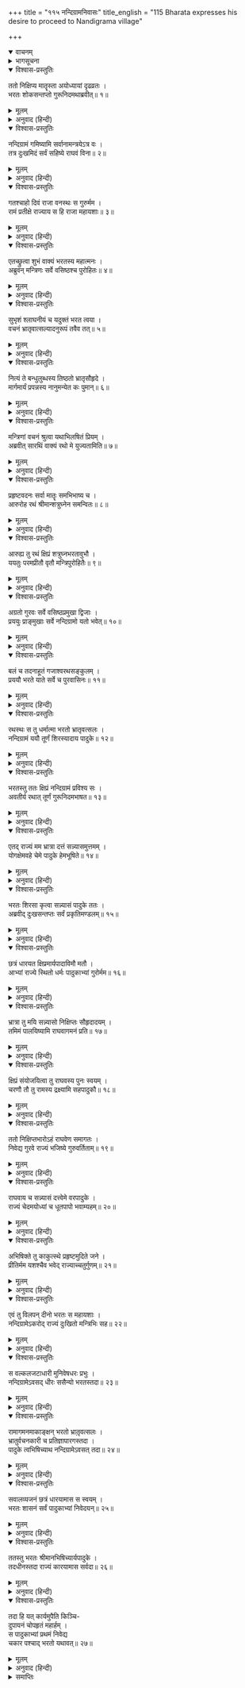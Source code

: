 +++
title = "११५ नन्दिग्रामनिवासः"
title_english = "115 Bharata expresses his desire to proceed to Nandigrama village"

+++
<details open><summary>वाचनम्</summary>
<div caption="श्रीराम-हरिसीताराममूर्ति-घनपाठिभ्यां वचनम्" class="audioEmbed" src="https://archive.org/download/Ramayana-recitation-Sriram-harisItArAmamUrti-Ghanapaati-v2/Kanda_2/Kanda_2_AYK-115-Nandigrama_Nivasaha.mp3"></div>
</details>

<details><summary>भागसूचना</summary>

115. भरतका नन्दिग्राममें जाकर श्रीरामकी चरणपादुकाओंको राज्यपर अभिषिक्त करके उन्हें निवेदनपूर्वक राज्यका सब कार्य करना
</details>

<details open><summary>विश्वास-प्रस्तुतिः</summary>

ततो निक्षिप्य मातॄस्ता अयोध्यायां दृढव्रतः ।  
भरतः शोकसन्तप्तो गुरूनिदमथाब्रवीत्॥ १॥
</details>

<details><summary>मूलम्</summary>

ततो निक्षिप्य मातॄस्ता अयोध्यायां दृढव्रतः ।  
भरतः शोकसन्तप्तो गुरूनिदमथाब्रवीत्॥ १॥
</details>

<details><summary>अनुवाद (हिन्दी)</summary>

तदनन्तर सब माताओंको अयोध्यामें रखकर दृढप्रतिज्ञ भरतने शोकसे संतप्त हो गुरुजनोंसे इस प्रकार कहा—
</details>

<details open><summary>विश्वास-प्रस्तुतिः</summary>

नन्दिग्रामं गमिष्यामि सर्वानामन्त्रयेऽत्र वः ।  
तत्र दुःखमिदं सर्वं सहिष्ये राघवं विना॥ २॥
</details>

<details><summary>मूलम्</summary>

नन्दिग्रामं गमिष्यामि सर्वानामन्त्रयेऽत्र वः ।  
तत्र दुःखमिदं सर्वं सहिष्ये राघवं विना॥ २॥
</details>

<details><summary>अनुवाद (हिन्दी)</summary>

‘अब मैं नन्दिग्रामको जाऊँगा, इसके लिये आप सब लोगोंकी आज्ञा चाहता हूँ । वहाँ श्रीरामके बिना प्राप्त होनेवाले इस सारे दुःखको सहन करूँगा॥ २॥
</details>

<details open><summary>विश्वास-प्रस्तुतिः</summary>

गतश्चाहो दिवं राजा वनस्थः स गुरुर्मम ।  
रामं प्रतीक्षे राज्याय स हि राजा महायशाः॥ ३॥
</details>

<details><summary>मूलम्</summary>

गतश्चाहो दिवं राजा वनस्थः स गुरुर्मम ।  
रामं प्रतीक्षे राज्याय स हि राजा महायशाः॥ ३॥
</details>

<details><summary>अनुवाद (हिन्दी)</summary>

‘अहो! महाराज (पूज्य पिताजी) तो स्वर्गको सिधारे और वे मेरे गुरु (पूजनीय भ्राता) श्रीरामचन्द्रजी वनमें विराज रहे हैं । मैं इस राज्यके लिये वहाँ श्रीरामकी प्रतीक्षा करता रहूँगा; क्योंकि वे महायशस्वी श्रीराम ही हमारे राजा हैं’॥ ३॥
</details>

<details open><summary>विश्वास-प्रस्तुतिः</summary>

एतच्छ्रुत्वा शुभं वाक्यं भरतस्य महात्मनः ।  
अब्रुवन् मन्त्रिणः सर्वे वसिष्ठश्च पुरोहितः॥ ४॥
</details>

<details><summary>मूलम्</summary>

एतच्छ्रुत्वा शुभं वाक्यं भरतस्य महात्मनः ।  
अब्रुवन् मन्त्रिणः सर्वे वसिष्ठश्च पुरोहितः॥ ४॥
</details>

<details><summary>अनुवाद (हिन्दी)</summary>

महात्मा भरतका यह शुभ वचन सुनकर सब मन्त्री और पुरोहित वसिष्ठजी बोले—॥ ४॥
</details>

<details open><summary>विश्वास-प्रस्तुतिः</summary>

सुभृशं श्लाघनीयं च यदुक्तं भरत त्वया ।  
वचनं भ्रातृवात्सल्यादनुरूपं तवैव तत्॥ ५॥
</details>

<details><summary>मूलम्</summary>

सुभृशं श्लाघनीयं च यदुक्तं भरत त्वया ।  
वचनं भ्रातृवात्सल्यादनुरूपं तवैव तत्॥ ५॥
</details>

<details><summary>अनुवाद (हिन्दी)</summary>

‘भरत! भ्रातृभक्तिसे प्रेरित होकर तुमने जो बात कही है, वह बहुत ही प्रशंसनीय है । वास्तवमें वह तुम्हारे ही योग्य है॥ ५॥
</details>

<details open><summary>विश्वास-प्रस्तुतिः</summary>

नित्यं ते बन्धुलुब्धस्य तिष्ठतो भ्रातृसौहृदे ।  
मार्गमार्यं प्रपन्नस्य नानुमन्येत कः पुमान्॥ ६॥
</details>

<details><summary>मूलम्</summary>

नित्यं ते बन्धुलुब्धस्य तिष्ठतो भ्रातृसौहृदे ।  
मार्गमार्यं प्रपन्नस्य नानुमन्येत कः पुमान्॥ ६॥
</details>

<details><summary>अनुवाद (हिन्दी)</summary>

‘तुम अपने भाईके दर्शनके लिये सदा लालायित रहते हो और भाईके ही सौहार्द (हितसाधन) में संलग्न हो । साथ ही श्रेष्ठ मार्गपर स्थित हो, अतः कौन पुरुष तुम्हारे विचारका अनुमोदन नहीं करेगा’॥ ६॥
</details>

<details open><summary>विश्वास-प्रस्तुतिः</summary>

मन्त्रिणां वचनं श्रुत्वा यथाभिलषितं प्रियम् ।  
अब्रवीत् सारथिं वाक्यं रथो मे युज्यतामिति॥ ७॥
</details>

<details><summary>मूलम्</summary>

मन्त्रिणां वचनं श्रुत्वा यथाभिलषितं प्रियम् ।  
अब्रवीत् सारथिं वाक्यं रथो मे युज्यतामिति॥ ७॥
</details>

<details><summary>अनुवाद (हिन्दी)</summary>

मन्त्रियोंका अपनी रुचिके अनुरूप प्रिय वचन सुनकर भरतने सारथिसे कहा—‘मेरा रथ जोतकर तैयार किया जाय’॥ ७॥
</details>

<details open><summary>विश्वास-प्रस्तुतिः</summary>

प्रहृष्टवदनः सर्वा मातॄः समभिभाष्य च ।  
आरुरोह रथं श्रीमान्शत्रुघ्नेन समन्वितः॥ ८॥
</details>

<details><summary>मूलम्</summary>

प्रहृष्टवदनः सर्वा मातॄः समभिभाष्य च ।  
आरुरोह रथं श्रीमान्शत्रुघ्नेन समन्वितः॥ ८॥
</details>

<details><summary>अनुवाद (हिन्दी)</summary>

फिर उन्होंने प्रसन्नवदन होकर सब माताओंसे बातचीत करके जानेकी आज्ञा ली । इसके बाद शत्रुघ्नके सहित श्रीमान् भरत रथपर सवार हुए॥ ८॥
</details>

<details open><summary>विश्वास-प्रस्तुतिः</summary>

आरुह्य तु रथं क्षिप्रं शत्रुघ्नभरतावुभौ ।  
ययतुः परमप्रीतौ वृतौ मन्त्रिपुरोहितैः॥ ९॥
</details>

<details><summary>मूलम्</summary>

आरुह्य तु रथं क्षिप्रं शत्रुघ्नभरतावुभौ ।  
ययतुः परमप्रीतौ वृतौ मन्त्रिपुरोहितैः॥ ९॥
</details>

<details><summary>अनुवाद (हिन्दी)</summary>

रथपर आरूढ़ होकर परम प्रसन्न हुए भरत और शत्रुघ्न दोनों भाई मन्त्रियों तथा पुरोहितोंसे घिरकर शीघ्रतापूर्वक वहाँसे प्रस्थित हुए॥ ९॥
</details>

<details open><summary>विश्वास-प्रस्तुतिः</summary>

अग्रतो गुरवः सर्वे वसिष्ठप्रमुखा द्विजाः ।  
प्रययुः प्राङ्मुखाः सर्वे नन्दिग्रामो यतो भवेत्॥ १०॥
</details>

<details><summary>मूलम्</summary>

अग्रतो गुरवः सर्वे वसिष्ठप्रमुखा द्विजाः ।  
प्रययुः प्राङ्मुखाः सर्वे नन्दिग्रामो यतो भवेत्॥ १०॥
</details>

<details><summary>अनुवाद (हिन्दी)</summary>

आगे-आगे वसिष्ठ आदि सभी गुरुजन एवं ब्राह्मण चल रहे थे । उन सब लोगोंने अयोध्यासे पूर्वाभिमुख होकर यात्रा की और उस मार्गको पकड़ा, जो नन्दिग्रामकी ओर जाता था॥ १०॥
</details>

<details open><summary>विश्वास-प्रस्तुतिः</summary>

बलं च तदनाहूतं गजाश्वरथसङ्कुलम् ।  
प्रययौ भरते याते सर्वे च पुरवासिनः॥ ११॥
</details>

<details><summary>मूलम्</summary>

बलं च तदनाहूतं गजाश्वरथसङ्कुलम् ।  
प्रययौ भरते याते सर्वे च पुरवासिनः॥ ११॥
</details>

<details><summary>अनुवाद (हिन्दी)</summary>

भरतके प्रस्थित होनेपर हाथी, घोड़े और रथोंसे भरी हुई सारी सेना भी बिना बुलाये ही उनके पीछे-पीछे चल दी और समस्त पुरवासी भी उनके साथ हो लिये॥ ११॥
</details>

<details open><summary>विश्वास-प्रस्तुतिः</summary>

रथस्थः स तु धर्मात्मा भरतो भ्रातृवत्सलः ।  
नन्दिग्रामं ययौ तूर्णं शिरस्यादाय पादुके॥ १२॥
</details>

<details><summary>मूलम्</summary>

रथस्थः स तु धर्मात्मा भरतो भ्रातृवत्सलः ।  
नन्दिग्रामं ययौ तूर्णं शिरस्यादाय पादुके॥ १२॥
</details>

<details><summary>अनुवाद (हिन्दी)</summary>

धर्मात्मा भ्रातृवत्सल भरत अपने मस्तकपर भगवान् श्रीरामकी चरणपादुका लिये रथपर बैठकर बड़ी शीघ्रतासे नन्दिग्रामकी ओर चले॥ १२॥
</details>

<details open><summary>विश्वास-प्रस्तुतिः</summary>

भरतस्तु ततः क्षिप्रं नन्दिग्रामं प्रविश्य सः ।  
अवतीर्य रथात् तूर्णं गुरूनिदमभाषत॥ १३॥
</details>

<details><summary>मूलम्</summary>

भरतस्तु ततः क्षिप्रं नन्दिग्रामं प्रविश्य सः ।  
अवतीर्य रथात् तूर्णं गुरूनिदमभाषत॥ १३॥
</details>

<details><summary>अनुवाद (हिन्दी)</summary>

नन्दिग्राममें शीघ्र पहुँचकर भरत तुरंत ही रथसे उतर पड़े और गुरुजनोंसे इस प्रकार बोले—॥ १३॥
</details>

<details open><summary>विश्वास-प्रस्तुतिः</summary>

एतद् राज्यं मम भ्रात्रा दत्तं सन्न्यासमुत्तमम् ।  
योगक्षेमवहे चेमे पादुके हेमभूषिते॥ १४॥
</details>

<details><summary>मूलम्</summary>

एतद् राज्यं मम भ्रात्रा दत्तं सन्न्यासमुत्तमम् ।  
योगक्षेमवहे चेमे पादुके हेमभूषिते॥ १४॥
</details>

<details><summary>अनुवाद (हिन्दी)</summary>

‘मेरे भाईने यह उत्तम राज्य मुझे धरोहरके रूपमें दिया है, उनकी ये सुवर्णविभूषित चरणपादुकाएँ ही सबके योगक्षेमका निर्वाह करनेवाली हैं’॥ १४॥
</details>

<details open><summary>विश्वास-प्रस्तुतिः</summary>

भरतः शिरसा कृत्वा सन्न्यासं पादुके ततः ।  
अब्रवीद् दुःखसन्तप्तः सर्वं प्रकृतिमण्डलम्॥ १५॥
</details>

<details><summary>मूलम्</summary>

भरतः शिरसा कृत्वा सन्न्यासं पादुके ततः ।  
अब्रवीद् दुःखसन्तप्तः सर्वं प्रकृतिमण्डलम्॥ १५॥
</details>

<details><summary>अनुवाद (हिन्दी)</summary>

तत्पश्चात् भरतने मस्तक झुकाकर उन चरण-पादुकाओंके प्रति उस धरोहररूप राज्यको समर्पित करके दुःखसे संतप्त हो समस्त प्रकृतिमण्डल (मन्त्री, सेनापति और प्रजा आदि) से कहा—॥ १५॥
</details>

<details open><summary>विश्वास-प्रस्तुतिः</summary>

छत्रं धारयत क्षिप्रमार्यपादाविमौ मतौ ।  
आभ्यां राज्ये स्थितो धर्मः पादुकाभ्यां गुरोर्मम॥ १६॥
</details>

<details><summary>मूलम्</summary>

छत्रं धारयत क्षिप्रमार्यपादाविमौ मतौ ।  
आभ्यां राज्ये स्थितो धर्मः पादुकाभ्यां गुरोर्मम॥ १६॥
</details>

<details><summary>अनुवाद (हिन्दी)</summary>

‘आप सब लोग इन चरणपादुकाओंके ऊपर छत्र धारण करें । मैं इन्हें आर्य रामचन्द्रजीके साक्षात् चरण मानता हूँ । मेरे गुरुकी इन चरणपादुकाओंसे ही इस राज्यमें धर्मकी स्थापना होगी॥ १६॥
</details>

<details open><summary>विश्वास-प्रस्तुतिः</summary>

भ्रात्रा तु मयि सन्न्यासो निक्षिप्तः सौहृदादयम् ।  
तमिमं पालयिष्यामि राघवागमनं प्रति॥ १७॥
</details>

<details><summary>मूलम्</summary>

भ्रात्रा तु मयि सन्न्यासो निक्षिप्तः सौहृदादयम् ।  
तमिमं पालयिष्यामि राघवागमनं प्रति॥ १७॥
</details>

<details><summary>अनुवाद (हिन्दी)</summary>

‘मेरे भाईने प्रेमके कारण ही यह धरोहर मुझे सौंपी है, अतः मैं उनके लौटनेतक इसकी भलीभाँति रक्षा करूँगा॥ १७॥
</details>

<details open><summary>विश्वास-प्रस्तुतिः</summary>

क्षिप्रं संयोजयित्वा तु राघवस्य पुनः स्वयम् ।  
चरणौ तौ तु रामस्य द्रक्ष्यामि सहपादुकौ॥ १८॥
</details>

<details><summary>मूलम्</summary>

क्षिप्रं संयोजयित्वा तु राघवस्य पुनः स्वयम् ।  
चरणौ तौ तु रामस्य द्रक्ष्यामि सहपादुकौ॥ १८॥
</details>

<details><summary>अनुवाद (हिन्दी)</summary>

‘इसके बाद मैं स्वयं इन पादुकाओंको पुनः शीघ्र ही श्रीरघुनाथजीके चरणोंसे संयुक्त करके इन पादुकाओंसे सुशोभित श्रीरामके उन युगल चरणोंका दर्शन करूँगा॥
</details>

<details open><summary>विश्वास-प्रस्तुतिः</summary>

ततो निक्षिप्तभारोऽहं राघवेण समागतः ।  
निवेद्य गुरवे राज्यं भजिष्ये गुरुवर्तिताम्॥ १९॥
</details>

<details><summary>मूलम्</summary>

ततो निक्षिप्तभारोऽहं राघवेण समागतः ।  
निवेद्य गुरवे राज्यं भजिष्ये गुरुवर्तिताम्॥ १९॥
</details>

<details><summary>अनुवाद (हिन्दी)</summary>

‘श्रीरघुनाथजीके आनेपर उनसे मिलते ही मैं अपने उन गुरुदेवको यह राज्य समर्पित करके उनकी आज्ञाके अधीन हो उन्हींकी सेवामें लग जाऊँगा । राज्यका यह भार उनपर डालकर मैं हलका हो जाऊँगा॥ १९॥
</details>

<details open><summary>विश्वास-प्रस्तुतिः</summary>

राघवाय च सन्न्यासं दत्त्वेमे वरपादुके ।  
राज्यं चेदमयोध्यां च धूतपापो भवाम्यहम्॥ २०॥
</details>

<details><summary>मूलम्</summary>

राघवाय च सन्न्यासं दत्त्वेमे वरपादुके ।  
राज्यं चेदमयोध्यां च धूतपापो भवाम्यहम्॥ २०॥
</details>

<details><summary>अनुवाद (हिन्दी)</summary>

‘मेरे पास धरोहररूपमें रखे हुए इस राज्यको, अयोध्याको तथा इन श्रेष्ठ पादुकाओंको श्रीरघुनाथजीकी सेवामें समर्पित करके मैं सब प्रकारके पापतापसे मुक्त हो जाऊँगा॥ २०॥
</details>

<details open><summary>विश्वास-प्रस्तुतिः</summary>

अभिषिक्ते तु काकुत्स्थे प्रहृष्टमुदिते जने ।  
प्रीतिर्मम यशश्चैव भवेद् राज्याच्चतुर्गुणम्॥ २१॥
</details>

<details><summary>मूलम्</summary>

अभिषिक्ते तु काकुत्स्थे प्रहृष्टमुदिते जने ।  
प्रीतिर्मम यशश्चैव भवेद् राज्याच्चतुर्गुणम्॥ २१॥
</details>

<details><summary>अनुवाद (हिन्दी)</summary>

‘ककुत्स्थकुलभूषण श्रीरामका अयोध्याके राज्यपर अभिषेक हो जानेपर जब सब लोग हर्ष और आनन्दमें निमग्न हो जायँगे, तब मुझे राज्य पानेकी अपेक्षा चौगुनी प्रसन्नता और चौगुने यशकी प्राप्ति होगी’॥ २१॥
</details>

<details open><summary>विश्वास-प्रस्तुतिः</summary>

एवं तु विलपन् दीनो भरतः स महायशाः ।  
नन्दिग्रामेऽकरोद् राज्यं दुःखितो मन्त्रिभिः सह॥ २२॥
</details>

<details><summary>मूलम्</summary>

एवं तु विलपन् दीनो भरतः स महायशाः ।  
नन्दिग्रामेऽकरोद् राज्यं दुःखितो मन्त्रिभिः सह॥ २२॥
</details>

<details><summary>अनुवाद (हिन्दी)</summary>

इस प्रकार दीनभावसे विलाप करते हुए दुःखमग्न महायशस्वी भरत मन्त्रियोंके साथ नन्दिग्राममें रहकर राज्यका शासन करने लगे॥ २२॥
</details>

<details open><summary>विश्वास-प्रस्तुतिः</summary>

स वल्कलजटाधारी मुनिवेषधरः प्रभुः ।  
नन्दिग्रामेऽवसद् धीरः ससैन्यो भरतस्तदा॥ २३॥
</details>

<details><summary>मूलम्</summary>

स वल्कलजटाधारी मुनिवेषधरः प्रभुः ।  
नन्दिग्रामेऽवसद् धीरः ससैन्यो भरतस्तदा॥ २३॥
</details>

<details><summary>अनुवाद (हिन्दी)</summary>

सेनासहित प्रभावशाली धीर-वीर भरतने उस समय वल्कल और जटा धारण करके मुनिवेषधारी हो नन्दिग्राममें निवास किया॥ २३॥
</details>

<details open><summary>विश्वास-प्रस्तुतिः</summary>

रामागमनमाकाङ्क्षन् भरतो भ्रातृ़वत्सलः ।  
भ्रातुर्वचनकारी च प्रतिज्ञापारगस्तदा ।  
पादुके त्वभिषिच्याथ नन्दिग्रामेऽवसत् तदा॥ २४॥
</details>

<details><summary>मूलम्</summary>

रामागमनमाकाङ्क्षन् भरतो भ्रातृ़वत्सलः ।  
भ्रातुर्वचनकारी च प्रतिज्ञापारगस्तदा ।  
पादुके त्वभिषिच्याथ नन्दिग्रामेऽवसत् तदा॥ २४॥
</details>

<details><summary>अनुवाद (हिन्दी)</summary>

भाईकी आज्ञाका पालन और प्रतिज्ञाके पार जानेकी इच्छा करनेवाले भ्रातृवत्सल भरत श्रीरामचन्द्रजीके आगमनकी आकांक्षा रखते हुए उनकी चरणपादुकाओंको राज्यपर अभिषिक्त करके उन दिनों नन्दिग्राममें रहने लगे॥
</details>

<details open><summary>विश्वास-प्रस्तुतिः</summary>

सवालव्यजनं छत्रं धारयामास स स्वयम् ।  
भरतः शासनं सर्वं पादुकाभ्यां निवेदयन्॥ २५॥
</details>

<details><summary>मूलम्</summary>

सवालव्यजनं छत्रं धारयामास स स्वयम् ।  
भरतः शासनं सर्वं पादुकाभ्यां निवेदयन्॥ २५॥
</details>

<details><summary>अनुवाद (हिन्दी)</summary>

भरतजी राज्य-शासनका समस्त कार्य भगवान् श्रीरामकी चरणपादुकाओंको निवेदन करके करते थे तथा स्वयं ही उनके ऊपर छत्र लगाते और चँवर डुलाते थे॥ २५॥
</details>

<details open><summary>विश्वास-प्रस्तुतिः</summary>

ततस्तु भरतः श्रीमानभिषिच्यार्यपादुके ।  
तदधीनस्तदा राज्यं कारयामास सर्वदा॥ २६॥
</details>

<details><summary>मूलम्</summary>

ततस्तु भरतः श्रीमानभिषिच्यार्यपादुके ।  
तदधीनस्तदा राज्यं कारयामास सर्वदा॥ २६॥
</details>

<details><summary>अनुवाद (हिन्दी)</summary>

श्रीमान् भरत बड़े भाईकी उन पादुकाओंको राज्यपर अभिषिक्त करके सदा उनके अधीन रहकर उन दिनों राज्यका सब कार्य मन्त्री आदिसे कराते थे॥ २६॥
</details>

<details open><summary>विश्वास-प्रस्तुतिः</summary>

तदा हि यत् कार्यमुपैति किञ्चि-  
दुपायनं चोपहृतं महार्हम् ।  
स पादुकाभ्यां प्रथमं निवेद्य  
चकार पश्चाद् भरतो यथावत्॥ २७॥
</details>

<details><summary>मूलम्</summary>

तदा हि यत् कार्यमुपैति किञ्चि-  
दुपायनं चोपहृतं महार्हम् ।  
स पादुकाभ्यां प्रथमं निवेद्य  
चकार पश्चाद् भरतो यथावत्॥ २७॥
</details>

<details><summary>अनुवाद (हिन्दी)</summary>

उस समय जो कोई भी कार्य उपस्थित होता, जो भी बहुमूल्य भेंट आती, वह सब पहले उन पादुकाओंको निवेदन करके पीछे भरतजी उसका यथावत् प्रबन्ध करते थे॥ २७॥
</details>

<details><summary>समाप्तिः</summary>

इत्यार्षे श्रीमद्रामायणे वाल्मीकीये आदिकाव्येऽयोध्याकाण्डे पञ्चदशाधिकशततमः सर्गः॥ ११५॥  
इस प्रकार श्रीवाल्मीकिनिर्मित आर्षरामायण आदिकाव्यके अयोध्याकाण्डमें एक सौ पंद्रहवाँ सर्ग पूरा हुआ॥ ११५॥
</details>

